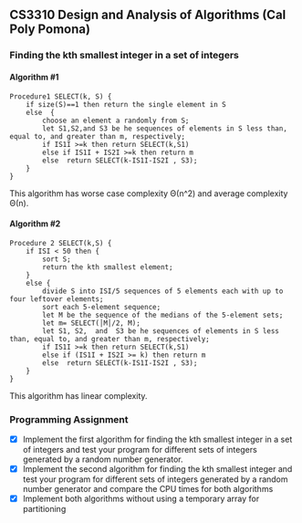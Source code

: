 ## CS3310 Design and Analysis of Algorithms (Cal Poly Pomona)             

### Finding the kth smallest integer in a set of integers
#### Algorithm #1
```
Procedure1 SELECT(k, S) { 
    if size(S)==1 then return the single element in S
    else  { 
        choose an element a randomly from S;
        let S1,S2,and S3 be he sequences of elements in S less than, equal to, and greater than m, respectively;
        if IS1I >=k then return SELECT(k,S1)
        else if IS1I + IS2I >=k then return m
        else  return SELECT(k-IS1I-IS2I , S3);
    }
} 
```
This algorithm has worse case complexity Θ(n^2) and average complexity Θ(n).
#### Algorithm #2
```
Procedure 2 SELECT(k,S) {
    if ISI < 50 then { 
        sort S; 
        return the kth smallest element;
    }
    else { 
        divide S into ISI/5 sequences of 5 elements each with up to four leftover elements;
        sort each 5-element sequence;
        let M be the sequence of the medians of the 5-element sets;
        let m= SELECT(│M│/2, M); 
        let S1, S2,  and  S3 be he sequences of elements in S less than, equal to, and greater than m, respectively;
        if IS1I >=k then return SELECT(k,S1)
        else if (IS1I + IS2I >= k) then return m
        else  return SELECT(k-IS1I-IS2I , S3); 
    }
}
```
This algorithm has linear complexity.
### Programming Assignment
- [x] Implement the first algorithm for finding the kth smallest integer in a set of integers and test your program for different sets of integers generated by a random number generator.
- [x] Implement the second algorithm for finding the kth smallest integer and test your program for different sets of integers generated by a random number generator and compare the CPU times for both algorithms 
- [x] Implement both algorithms without using a temporary array for partitioning
